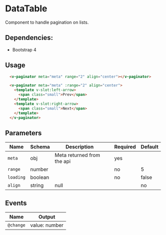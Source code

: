 # DataTable
Component to handle pagination on lists.

## Dependencies:
- Bootstrap 4

## Usage
```html
  <v-paginator meta="meta" range="2" align="center"></v-paginator>
```

```html
  <v-paginator meta="meta" :range="2" align="center">
    <template v-slot:left-arrow>
      <span class="small">Prev</span>
    </template>
    <template v-slot:right-arrow>
      <span class="small">Next</span>
    </template>
  </v-paginator>
```

## Parameters
| Name            | Schema           | Description                   |          | Required | Default  |
|-----------------|------------------|-------------------------------|----------|----------|----------|
| `meta`          | obj              | Meta returned from the api    |          |    yes   |          |
| `range`         | number           |                               |          |    no    |  5       |
| `loading`       | boolean          |                               |          |    no    |  false   |
| `align`         | string | null    |                               |          |    no    |  null    |

## Events
| Name      | Output                                                    |
|-----------|-----------------------------------------------------------|
| `@change` | value: number                                             |


```

